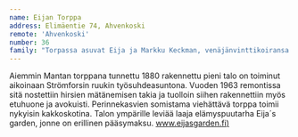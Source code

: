 ```yaml
---
name: Eijan Torppa
address: Elimäentie 74, Ahvenkoski
remote: 'Ahvenkoski'
number: 36
family: "Torpassa asuvat Eija ja Markku Keckman, venäjänvinttikoiransa Alma-Orvokin ja kooikerhondjen (lintukoira) Elsa-Loviisan kanssa.\n– Neljän vuoden ajan etsin Porvoosta vanhaa hirsitaloa, jota olisi voinut kunnostaa, mutta sellaista ei löytynyt, Eija sanoo. Sitten kävin vuonna 2005 kuvauskeikalla Ruotsinpyhtään Marinkylässä ja sain vihjeen tästä torpasta. Kohtalo puuttui peliin ja vähän ajan päästä sain tilaisuuden ostaa tämän ihanan torpan.\nTalvella talossa on peruslämmitys päällä. Pariskunta asuu silloin Loviisassa, mutta silloin tällöin myös torpassa. Kesällä 2017 taloa laajennetaan, siihen lisätään makuuhuone.\nEijan rakkain harrastus on myös hänen työnsä, elämyspuutarha ja pieni kauppa torpan yhteydessä. Matkailu kiinnostaa sekä Eijaa että Markkua, ennen pariskunta liikkui moottoripyörällä, nyt Europpaa kierretään avo-autolla."
---
```

Aiemmin Mantan torppana tunnettu 1880 rakennettu pieni talo on toiminut aikoinaan Strömforsin ruukin työsuhdeasuntona. Vuoden 1963 remontissa sitä nostettiin hirsien mätänemisen takia ja tuolloin siihen rakennettiin myös etuhuone ja avokuisti. Perinnekasvien somistama viehättävä torppa toimii nykyisin kakkoskotina. Talon ympärille leviää laaja elämyspuutarha Eija´s garden, jonne on erillinen pääsymaksu. [www.eijasgarden.fi)](http://www.eijasgarden.fi)
